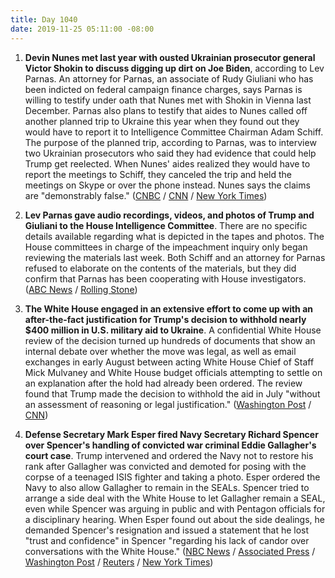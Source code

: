 ```yaml
---
title: Day 1040
date: 2019-11-25 05:11:00 -08:00
---
```


1. **Devin Nunes met last year with ousted Ukrainian prosecutor general Victor Shokin to discuss digging up dirt on Joe Biden**, according to Lev Parnas. An attorney for Parnas, an associate of Rudy Giuliani who has been indicted on federal campaign finance charges, says Parnas is willing to testify under oath that Nunes met with Shokin in Vienna last December. Parnas also plans to testify that aides to Nunes called off another planned trip to Ukraine this year when they found out they would have to report it to Intelligence Committee Chairman Adam Schiff. The purpose of the planned trip, according to Parnas, was to interview two Ukrainian prosecutors who said they had evidence that could help Trump get reelected. When Nunes' aides realized they would have to report the meetings to Schiff, they canceled the trip and held the meetings on Skype or over the phone instead. Nunes says the claims are "demonstrably false." ([CNBC](https://www.cnbc.com/2019/11/24/giuliani-ally-would-testify-that-nunes-staffers-hid-ukraine-meetings-from-schiff.html) / [CNN](https://www.cnn.com/2019/11/22/politics/nunes-vienna-trip-ukrainian-prosecutor-biden/index.html) / [New York Times](https://www.nytimes.com/2019/11/24/us/politics/devin-nunes-ukraine.html))

2. **Lev Parnas gave audio recordings, videos, and photos of Trump and Giuliani to the House Intelligence Committee**. There are no specific details available regarding what is depicted in the tapes and photos. The House committees in charge of the impeachment inquiry only began reviewing the materials last week. Both Schiff and an attorney for Parnas refused to elaborate on the contents of the materials, but they did confirm that Parnas has been cooperating with House investigators. ([ABC News](https://abcnews.go.com/Politics/house-intelligence-committee-possession-video-audio-recordings-giuliani/story?id=67276448) / [Rolling Stone](https://www.rollingstone.com/politics/politics-news/lev-parnas-handed-over-tapes-of-trump-and-giuliani-to-the-house-intelligence-committee-917769/))

3. **The White House engaged in an extensive effort to come up with an after-the-fact justification for Trump's decision to withhold nearly $400 million in U.S. military aid to Ukraine**. A confidential White House review of the decision turned up hundreds of documents that show an internal debate over whether the move was legal, as well as email exchanges in early August between acting White House Chief of Staff Mick Mulvaney and White House budget officials attempting to settle on an explanation after the hold had already been ordered. The review found that Trump made the decision to withhold the aid in July "without an assessment of reasoning or legal justification." ([Washington Post](https://www.washingtonpost.com/politics/white-house-review-turns-up-emails-showing-extensive-effort-to-justify-trumps-decision-to-block-ukraine-military-aid/2019/11/24/2121cf98-0d57-11ea-bd9d-c628fd48b3a0_story.html) / [CNN](https://www.cnn.com/2019/11/25/politics/impeachment-watch-november-24/index.html))

4. **Defense Secretary Mark Esper fired Navy Secretary Richard Spencer over Spencer's handling of convicted war criminal Eddie Gallagher's** **court case**. Trump intervened and ordered the Navy not to restore his rank after Gallagher was convicted and demoted for posing with the corpse of a teenaged ISIS fighter and taking a photo. Esper ordered the Navy to also allow Gallagher to remain in the SEALs. Spencer tried to arrange a side deal with the White House to let Gallagher remain a SEAL, even while Spencer was arguing in public and with Pentagon officials for a disciplinary hearing. When Esper found out about the side dealings, he demanded Spencer's resignation and issued a statement that he lost "trust and confidence" in Spencer "regarding his lack of candor over conversations with the White House." ([NBC News](https://www.nbcnews.com/news/us-news/navy-secretary-richard-spencer-fired-dispute-over-discipline-seal-n1090306) / [Associated Press](https://apnews.com/7902f59c504d427ca89a9bd3484a207d) / [Washington Post](https://www.washingtonpost.com/national-security/2019/11/24/pentagon-chief-asks-navy-secretarys-resignation-over-private-proposal-navy-seals-case/) / [Reuters](https://www.reuters.com/article/us-usa-military-seals-milley-idUSKBN1XZ0ZZ) / [New York Times](https://www.nytimes.com/2019/11/24/us/politics/navy-secretary-richard-spencer-resign.html))
